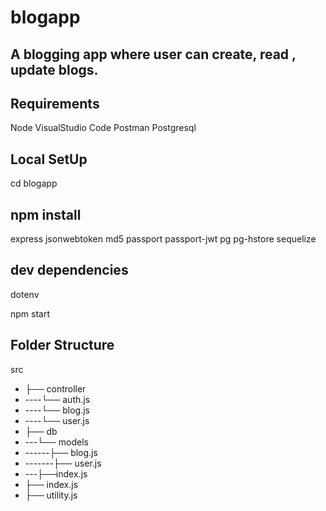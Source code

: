 # blogapp

A blogging app where user can create, read , update blogs.
---
## Requirements
 Node
 VisualStudio Code
 Postman 
 Postgresql
 ## Local SetUp
 cd blogapp
 ## npm install <name>
 express
 jsonwebtoken
 md5
 passport
 passport-jwt
 pg
 pg-hstore
 sequelize
 ## dev dependencies
 dotenv
 
 npm start

 ## Folder Structure
 src
* ├── controller
* ----└── auth.js
* ----└── blog.js
* ----└── user.js
* ├── db
* ---└── models
* ------├── blog.js
* -------├── user.js
* ---├──index.js       
* ├── index.js
* ├── utility.js